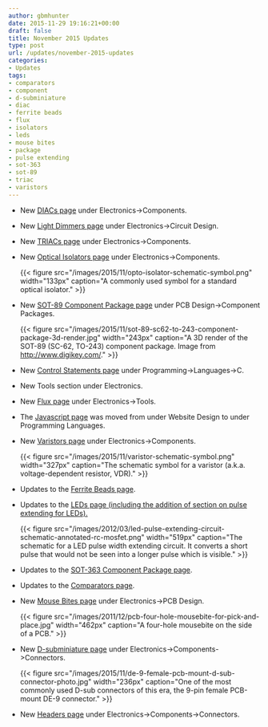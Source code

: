 ```yaml
---
author: gbmhunter
date: 2015-11-29 19:16:21+00:00
draft: false
title: November 2015 Updates
type: post
url: /updates/november-2015-updates
categories:
- Updates
tags:
- comparators
- component
- d-subminiature
- diac
- ferrite beads
- flux
- isolators
- leds
- mouse bites
- package
- pulse extending
- sot-363
- sot-89
- triac
- varistors
---
```


* New [DIACs page](http://blog.mbedded.ninja/electronics/components/diodes/diacs) under Electronics->Components.
* New [Light Dimmers page](http://blog.mbedded.ninja/electronics/circuit-design/light-dimmers) under Electronics->Circuit Design.
* New [TRIACs page](http://blog.mbedded.ninja/electronics/components/triacs) under Electronics->Components.
* New [Optical Isolators page](http://blog.mbedded.ninja/electronics/components/optical-isolators) under Electronics->Components.  

    {{< figure src="/images/2015/11/opto-isolator-schematic-symbol.png" width="133px" caption="A commonly used symbol for a standard optical isolator."  >}}  

* New [SOT-89 Component Package page](http://blog.mbedded.ninja/pcb-design/component-packages/sot-89-component-package) under PCB Design->Component Packages.  

    {{< figure src="/images/2015/11/sot-89-sc62-to-243-component-package-3d-render.jpg" width="243px" caption="A 3D render of the SOT-89 (SC-62, TO-243) component package. Image from http://www.digikey.com/."  >}}  

* New [Control Statements page](http://blog.mbedded.ninja/programming/languages/c/control-statements) under Programming->Languages->C.
* New Tools section under Electronics.
* New [Flux page](http://blog.mbedded.ninja/electronics/tools/flux) under Electronics->Tools.
* The [Javascript page](http://blog.mbedded.ninja/programming/languages/javascript) was moved from under Website Design to under Programming Languages.
* New [Varistors page](http://blog.mbedded.ninja/electronics/components/varistors) under Electronics->Components.  

    {{< figure src="/images/2015/11/varistor-schematic-symbol.png" width="327px" caption="The schematic symbol for a varistor (a.k.a. voltage-dependent resistor, VDR)."  >}}  

* Updates to the [Ferrite Beads page](http://blog.mbedded.ninja/electronics/components/ferrite-beads).
* Updates to the [LEDs page (including the addition of section on pulse extending for LEDs).](http://blog.mbedded.ninja/electronics/components/leds)

    {{< figure src="/images/2012/03/led-pulse-extending-circuit-schematic-annotated-rc-mosfet.png" width="519px" caption="The schematic for a LED pulse width extending circuit. It converts a short pulse that would not be seen into a longer pulse which is visible."  >}}

* Updates to the [SOT-363 Component Package page](http://blog.mbedded.ninja/pcb-design/component-packages/sot-363-sc-88-component-package).
* Updates to the [Comparators page](http://blog.mbedded.ninja/electronics/components/comparators).
* New [Mouse Bites page](http://blog.mbedded.ninja/pcb-design/mouse-bites) under Electronics->PCB Design.  

    {{< figure src="/images/2011/12/pcb-four-hole-mousebite-for-pick-and-place.jpg" width="462px" caption="A four-hole mousebite on the side of a PCB."  >}}  

* New [D-subminiature page](http://blog.mbedded.ninja/electronics/components/connectors/d-subminiature-d-sub) under Electronics->Components->Connectors.  

    {{< figure src="/images/2015/11/de-9-female-pcb-mount-d-sub-connector-photo.jpg" width="236px" caption="One of the most commonly used D-sub connectors of this era, the 9-pin female PCB-mount DE-9 connector."  >}}  

* New [Headers page](http://blog.mbedded.ninja/electronics/components/connectors/headers) under Electronics->Components->Connectors.
